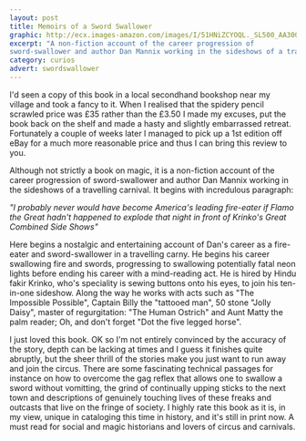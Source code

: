 ```yaml
---
layout: post
title: Memoirs of a Sword Swallower
graphic: http://ecx.images-amazon.com/images/I/51HNiZCYOQL._SL500_AA300_.jpg
excerpt: "A non-fiction account of the career progression of 
sword-swallower and author Dan Mannix working in the sideshows of a travelling carnival."
category: curios
advert: swordswallower
---
```

I'd seen a copy of this book in a local secondhand bookshop near my village and took a fancy to it. 
When I realised that the spidery pencil scrawled price was £35 rather than the £3.50 I made my excuses, 
put the book back on the shelf and made a hasty and slightly embarrassed retreat. 
Fortunately a couple of weeks later I managed to pick up a 1st edition off eBay for a much more reasonable price 
and thus I can bring this review to you.

Although not strictly a book on magic, it is a non-fiction account of the career progression of 
sword-swallower and author Dan Mannix working in the sideshows of a travelling carnival. It begins with incredulous paragraph:

*"I probably never would have become America's leading fire-eater if Flamo the Great hadn't happened to 
explode that night in front of Krinko's Great Combined Side Shows"*

Here begins a nostalgic and entertaining account of Dan's career as a fire-eater and sword-swallower in a travelling carny. 
He begins his career swallowing fire and swords, progressing to swallowing potentially fatal neon lights before ending his career 
with a mind-reading act. He is hired by Hindu fakir Krinko, who's speciality is sewing buttons onto his eyes, 
to join his ten-in-one sideshow. Along the way he works with acts such as "The Impossible Possible", 
Captain Billy the "tattooed man", 50 stone "Jolly Daisy", master of regurgitation: "The Human Ostrich" and Aunt Matty the palm reader;
 Oh, and don't forget "Dot the five legged horse".

I just loved this book. OK so I'm not entirely convinced by the accuracy of the story, 
depth can be lacking at times and I guess it finishes quite abruptly, but the sheer thrill of the stories 
make you just want to run away and join the circus. There are some fascinating technical passages for instance 
on how to overcome the gag reflex that allows one to swallow a sword without vomitting, 
the grind of continually upping sticks to the next town and descriptions of genuinely touching lives of these freaks 
and outcasts that live on the fringe of society. I highly rate this book as it is, in my view, 
unique in cataloging this time in history, and it's still in print now. 
A must read for social and magic historians and lovers of circus and carnivals.
